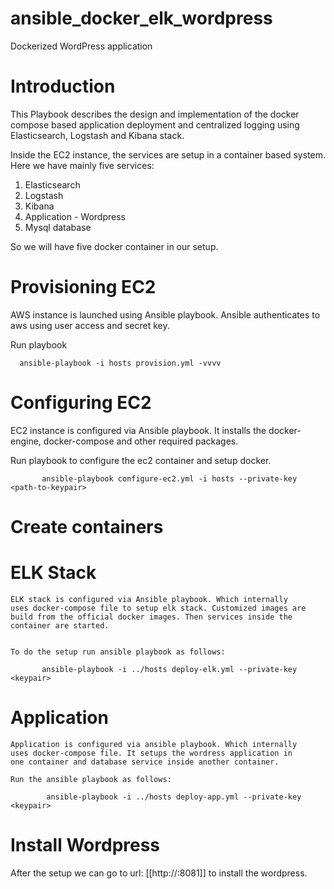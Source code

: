 # ansible_docker_elk_wordpress
Dockerized WordPress application


# Introduction

This Playbook describes the design and implementation of the docker compose based application deployment and centralized logging using Elasticsearch, Logstash and Kibana stack.

Inside the EC2 instance, the services are setup in a container based
  system. Here we have mainly five services:
  1. Elasticsearch
  2. Logstash
  3. Kibana
  4. Application - Wordpress
  5. Mysql database

  So we will have five docker container in our setup.

# Provisioning EC2
   AWS instance is launched using Ansible playbook. Ansible
   authenticates to aws using user access and secret key. 

 Run playbook
      
      ansible-playbook -i hosts provision.yml -vvvv
      


# Configuring EC2
   EC2 instance is configured via Ansible playbook. It installs the
   docker-engine, docker-compose and other required packages.

   Run playbook to configure the ec2 container and setup docker.
   
           ansible-playbook configure-ec2.yml -i hosts --private-key  <path-to-keypair>
   

# Create containers
# ELK Stack
    ELK stack is configured via Ansible playbook. Which internally
    uses docker-compose file to setup elk stack. Customized images are
    build from the official docker images. Then services inside the
    container are started.
    

    To do the setup run ansible playbook as follows:
    
           ansible-playbook -i ../hosts deploy-elk.yml --private-key <keypair>
    

# Application
    Application is configured via ansible playbook. Which internally
    uses docker-compose file. It setups the wordress application in
    one container and database service inside another container.

    Run the ansible playbook as follows:
    
            ansible-playbook -i ../hosts deploy-app.yml --private-key <keypair>
    

# Install Wordpress
  After the setup we can go to url: [[http://<vm-ip>:8081]] to install
  the wordpress.